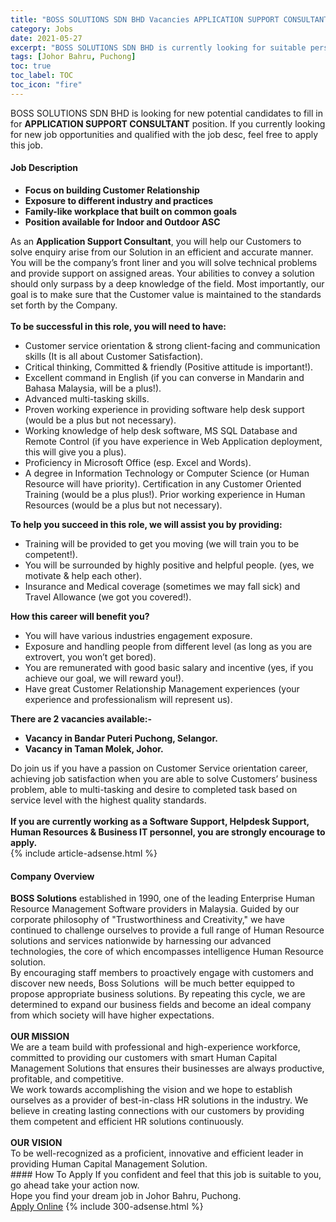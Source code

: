 ```yaml
---
title: "BOSS SOLUTIONS SDN BHD Vacancies APPLICATION SUPPORT CONSULTANT" 
category: Jobs 
date: 2021-05-27 
excerpt: "BOSS SOLUTIONS SDN BHD is currently looking for suitable person to fill in the APPLICATION SUPPORT CONSULTANT which based in Johor Bahru, Puchong" 
tags: [Johor Bahru, Puchong] 
toc: true 
toc_label: TOC 
toc_icon: "fire" 
--- 
```


<p>BOSS SOLUTIONS SDN BHD is looking for new potential candidates to fill in for <b>APPLICATION SUPPORT CONSULTANT</b> position. If you currently looking for new job opportunities and qualified with the job desc, feel free to apply this job.
</p><div><div><h4>Job Description</h4></div><div><div><span><div><div><ul><li><strong>Focus on building Customer Relationship</strong></li><li><strong>Exposure to different industry and practices</strong></li><li><strong>Family-like workplace that built on common goals</strong></li><li><strong>Position available for Indoor and Outdoor ASC</strong></li></ul><div>As an <strong>Application Support Consultant</strong>, you will help our Customers to solve enquiry arise from our Solution in an efficient and accurate manner. You will be the company&#8217;s front liner and you will solve technical problems and provide support on assigned areas. Your abilities to convey a solution should only surpass by a deep knowledge of the field. Most importantly, our goal is to make sure that the Customer value is maintained to the standards set forth by the Company.<br>&#160;</div><div><strong>To be successful in this role, you will need to have:</strong></div><ul><li>Customer service orientation &amp; strong client-facing and communication skills (It is all about Customer Satisfaction).</li><li>Critical thinking, Committed &amp; friendly (Positive attitude is important!).</li><li>Excellent command in English (if you can converse in Mandarin and Bahasa Malaysia, will be a plus!).</li><li>Advanced multi-tasking skills.</li><li>Proven working experience in providing software help desk support (would be a plus but not necessary).</li><li>Working knowledge of help desk software, MS SQL Database and Remote Control (if you have experience in Web Application deployment, this will give you a plus).</li><li>Proficiency in Microsoft Office (esp. Excel and Words).</li><li>A degree in Information Technology or Computer Science (or Human Resource will have priority). Certification in any Customer Oriented Training (would be a plus plus!). Prior working experience in Human Resources (would be a plus but not necessary).</li></ul><div><strong>To help you succeed in this role, we will assist you by providing:</strong></div><ul><li>Training will be provided to get you moving (we will train you to be competent!).</li><li>You will be surrounded by highly positive and helpful people. (yes, we motivate &amp; help each other).</li><li>Insurance and Medical coverage (sometimes we may fall sick) and Travel Allowance (we got you covered!).</li></ul><div><strong>How this career will benefit you?</strong></div><ul><li>You will have various industries engagement exposure.</li><li>Exposure and handling people from different level (as long as you are extrovert, you won&#8217;t get bored).</li><li>You are remunerated with good basic salary and incentive (yes, if you achieve our goal, we will reward you!).</li><li>Have great Customer Relationship Management experiences (your experience and professionalism will represent us).</li></ul><div><div><strong>There are 2 vacancies available:-</strong></div><ul><li><strong>Vacancy in Bandar Puteri Puchong, Selangor.</strong></li><li><strong>Vacancy in Taman Molek, Johor.</strong></li></ul></div><div>Do join us if you have a<strong> </strong>passion on Customer Service orientation career, achieving job satisfaction when you are able to solve Customers&#8217; business problem, able to multi-tasking and desire to completed task based on service level with the highest quality standards.</div><div><br><strong>If you are currently working as a Software Support, Helpdesk Support, Human Resources &amp; Business IT personnel, you are strongly encourage to apply.</strong></div></div></div></span></div></div></div> 
{% include article-adsense.html %} 
<div><div><h4>Company Overview</h4></div><div><div><span><div><div>
<strong>BOSS Solutions</strong> established in 1990, one of the leading Enterprise&#160;Human Resource Management Software providers in Malaysia. Guided by our corporate philosophy of "Trustworthiness and Creativity,"&#160;we have continued to challenge ourselves to provide a full range of Human Resource solutions and services nationwide by harnessing our advanced technologies, the core of which encompasses intelligence Human Resource solution.</div>
<div>
	By encouraging staff members to proactively engage with customers and discover new needs, Boss Solutions&#160; will be much better equipped to propose appropriate business solutions. By repeating this cycle, we are determined to expand our business fields and become an ideal company from which society will have higher expectations.<br>
<br>
<strong>OUR MISSION</strong><br>
	We are a team build with professional and high-experience workforce, committed to providing our customers with smart Human Capital Management Solutions that ensures their businesses are always productive, profitable, and competitive.<br>
	We work towards accomplishing the vision and we hope to establish ourselves as a provider of best-in-class HR solutions in the industry. We believe in creating lasting connections with our customers by providing them competent and efficient HR solutions continuously.<br>
<br>
<strong>OUR VISION</strong><br>
	To be well-recognized as a proficient, innovative and efficient leader in providing Human Capital Management Solution.</div></div></span></div></div></div> 
#### How To Apply 
If you confident and feel that this job is suitable to you, go ahead take your action now. <br/> 
Hope you find your dream job in Johor Bahru, Puchong. <br/> 
<a href="https://www.jobstreet.com.my/en/job/application-support-consultant-4575668?jobId=jobstreet-my-job-4575668&" class="btn btn--info" target="_blank" rel="nofollow noopenner">Apply Online</a> 
{% include 300-adsense.html %} 